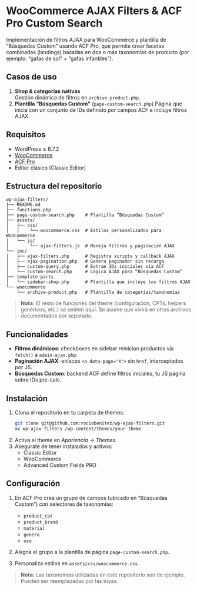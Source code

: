 # WooCommerce AJAX Filters & ACF Pro Custom Search

Implementación de filtros AJAX para WooCommerce y plantilla de “Búsquedas Custom” usando ACF Pro, que permite crear facetas combinadas (landings) basadas en dos o más taxonomías de producto (por ejemplo: “gafas de sol” + “gafas infantiles”).

## Casos de uso

1. **Shop & categorías nativas**  
   Gestión dinámica de filtros en `archive-product.php`.
2. **Plantilla “Búsquedas Custom”** (`page-custom-search.php`)
   Página que inicia con un conjunto de IDs definido por campos ACF e incluye filtros AJAX.

## Requisitos

- WordPress ≥ 6.7.2
- [WooCommerce](https://woocommerce.com/es/)
- [ACF Pro](https://www.advancedcustomfields.com/pro/)
- Editor clásico (Classic Editor)

## Estructura del repositorio

```
wp-ajax-filters/
├── README.md
├── functions.php
├── page-custom-search.php    # Plantilla “Búsquedas Custom”
├── assets/
│   ├── css/
│   │    └── woocommerce.css  # Estilos personalizados para WooCommerce
│   └── js/
│        └── ajax-filters.js  # Maneja filtros y paginación AJAX
└── inc/
│   ├── ajax-filters.php      # Registra scripts y callback AJAX
│   ├── ajax-pagination.php   # Genera paginador sin recarga
│   ├── custom-query.php      # Extrae IDs iniciales vía ACF
│   └── custom-search.php     # Lógica AJAX para “Búsquedas Custom”
├── template-parts
│   └── sidebar-shop.php      # Plantilla que incluye los filtros AJAX
└── woocommerce
    └── archive-product.php   # Plantilla de categorías/taxonomías
```

> **Nota:** El resto de funciones del theme (configuración, CPTs, helpers genéricos, etc.) se omiten aquí. Se asume que vivirá en otros archivos documentados por separado.

## Funcionalidades

- **Filtros dinámicos**: checkboxes en sidebar reinician productos vía `fetch()` a `admin-ajax.php`.
- **Paginación AJAX**: enlaces `<a data-page="X">` sin `href`, interceptados por JS.
- **Búsquedas Custom**: backend ACF define filtros iniciales, tu JS pagina sobre IDs pre-calc.

## Instalación

1. Clona el repositorio en tu carpeta de themes:
   ```bash
   git clone git@github.com:rociobenitez/wp-ajax-filters.git
   mv wp-ajax-filters /wp-content/themes/your-theme
   ```
2. Activa el theme en _Apariencia → Themes_.
3. Asegúrate de tener instalados y activos:
   - Classic Editor
   - WooCommerce
   - Advanced Custom Fields PRO

## Configuración

1. En ACF Pro crea un grupo de campos (ubicado en “Búsquedas Custom”) con selectores de taxonomías:

   - `product_cat`
   - `product_brand`
   - `material`
   - `genero`
   - `uso`

2. Asigna el grupo a la plantilla de página `page-custom-search.php`.
3. Personaliza estilos en `assets/css/woocommerce.css`.

> **Nota:** Las taxonomías utilizadas en este repositorio son de ejemplo. Pueden ser reemplazadas por las tuyas.
